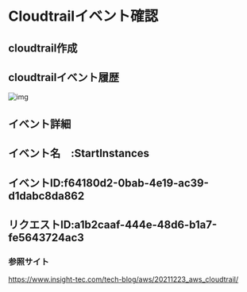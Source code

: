 # Cloudtrailイベント確認

## cloudtrail作成

 
## cloudtrailイベント履歴

![img](画像ファイル/cloudtrail_イベント履歴画面.png)

## イベント詳細


## イベント名　:StartInstances
## イベントID:f64180d2-0bab-4e19-ac39-d1dabc8da862
## リクエストID:a1b2caaf-444e-48d6-b1a7-fe5643724ac3





### 参照サイト
https://www.insight-tec.com/tech-blog/aws/20211223_aws_cloudtrail/



